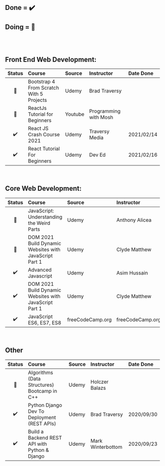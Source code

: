 ## Done = ✔️
## Doing = 🔶
<br>
<br>


## Front End Web Development:
| Status | Course | Source | Instructor | Date Done |
| :---: | :---| :----- | :----- | :----- |
| 🔶 | Bootstrap 4 From Scratch With 5 Projects | Udemy | Brad Traversy |  |
| 🔶 | ReactJs Tutorial for Beginners | Youtube | Programming with Mosh |  |
| ✔️ | React JS Crash Course 2021 | Udemy | Traversy Media | 2021/02/14|
| ✔️ | React Tutorial For Beginners | Udemy| Dev Ed | 2021/02/16 |
<br>


## Core Web Development:
| Status | Course | Source | Instructor | Date Done |
| :---: | :--- | :----- | :-----| :----- |
| 🔶 | JavaScript: Understanding the Weird Parts | Udemy | Anthony Alicea |  |
| 🔶 | DOM 2021 Build Dynamic Websites with JavaScript Part 1 | Udemy | Clyde Matthew |  |
| ✔️ | Advanced Javascript | Udemy | Asim Hussain | 2021/03/24 |
| ✔️ | DOM 2021 Build Dynamic Websites with JavaScript Part 1 | Udemy | Clyde Matthew | 2021/03/17 |
| ✔️ | JavaScript ES6, ES7, ES8 | freeCodeCamp.org | freeCodeCamp.org | 2021/02/21|
<br>


## Other
| Status | Course | Source | Instructor | Date Done |
| :---: | :--- | :----- | :----- | :----- |
| 🔶 | Algorithms (Data Structures) Bootcamp in C++ | Udemy | Holczer Balazs |  |
| ✔️ | Python Django Dev To Deployment (REST APIs) | Udemy | Brad Traversy | 2020/09/30 |
| ✔️ | Build a Backend REST API with Python & Django | Udemy | Mark Winterbottom | 2020/09/23|
<br>
